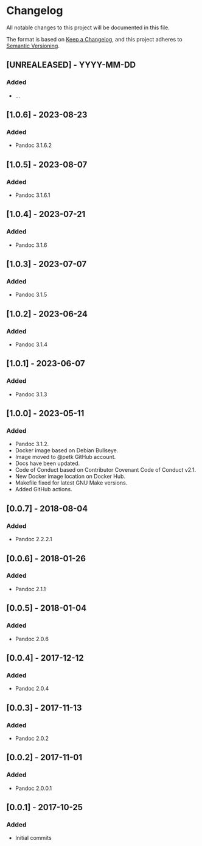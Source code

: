 # Changelog

All notable changes to this project will be documented in this file.

The format is based on [Keep a Changelog](https://keepachangelog.com/en/1.1.0/),
and this project adheres to [Semantic Versioning](https://semver.org/spec/v2.0.0.html).

## [UNREALEASED] - YYYY-MM-DD

### Added

* ...

## [1.0.6] - 2023-08-23

### Added

* Pandoc 3.1.6.2

## [1.0.5] - 2023-08-07

### Added

* Pandoc 3.1.6.1

## [1.0.4] - 2023-07-21

### Added

* Pandoc 3.1.6

## [1.0.3] - 2023-07-07

### Added

* Pandoc 3.1.5

## [1.0.2] - 2023-06-24

### Added

* Pandoc 3.1.4

## [1.0.1] - 2023-06-07

### Added

* Pandoc 3.1.3

## [1.0.0] - 2023-05-11

### Added

* Pandoc 3.1.2.
* Docker image based on Debian Bullseye.
* Image moved to @petk GitHub account.
* Docs have been updated.
* Code of Conduct based on Contributor Covenant Code of Conduct v2.1.
* New Docker image location on Docker Hub.
* Makefile fixed for latest GNU Make versions.
* Added GitHub actions.

## [0.0.7] - 2018-08-04

### Added

* Pandoc 2.2.2.1

## [0.0.6] - 2018-01-26

### Added

* Pandoc 2.1.1

## [0.0.5] - 2018-01-04

### Added

* Pandoc 2.0.6

## [0.0.4] - 2017-12-12

### Added

* Pandoc 2.0.4

## [0.0.3] - 2017-11-13

### Added

* Pandoc 2.0.2

## [0.0.2] - 2017-11-01

### Added

* Pandoc 2.0.0.1

## [0.0.1] - 2017-10-25

### Added

* Initial commits
